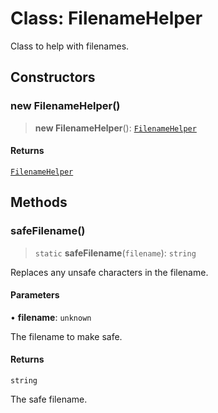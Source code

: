 # Class: FilenameHelper

Class to help with filenames.

## Constructors

### new FilenameHelper()

> **new FilenameHelper**(): [`FilenameHelper`](FilenameHelper.md)

#### Returns

[`FilenameHelper`](FilenameHelper.md)

## Methods

### safeFilename()

> `static` **safeFilename**(`filename`): `string`

Replaces any unsafe characters in the filename.

#### Parameters

• **filename**: `unknown`

The filename to make safe.

#### Returns

`string`

The safe filename.
